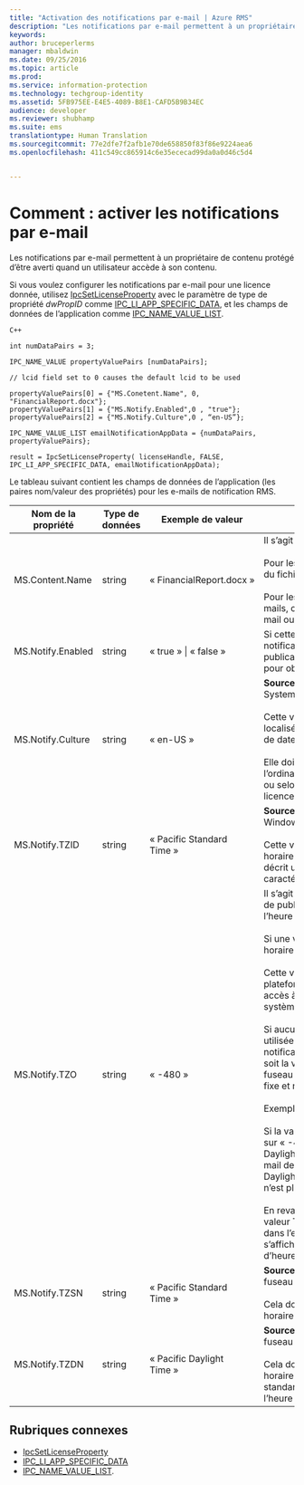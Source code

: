 ```yaml
---
title: "Activation des notifications par e-mail | Azure RMS"
description: "Les notifications par e-mail permettent à un propriétaire de contenu protégé d’être averti quand un utilisateur accède à son contenu."
keywords: 
author: bruceperlerms
manager: mbaldwin
ms.date: 09/25/2016
ms.topic: article
ms.prod: 
ms.service: information-protection
ms.technology: techgroup-identity
ms.assetid: 5FB975EE-E4E5-4089-B8E1-CAFD5B9B34EC
audience: developer
ms.reviewer: shubhamp
ms.suite: ems
translationtype: Human Translation
ms.sourcegitcommit: 77e2dfe7f2afb1e70de658850f83f86e9224aea6
ms.openlocfilehash: 411c549cc865914c6e35ececad99da0a0d46c5d4


---
```


# Comment : activer les notifications par e-mail

Les notifications par e-mail permettent à un propriétaire de contenu protégé d’être averti quand un utilisateur accède à son contenu.

Si vous voulez configurer les notifications par e-mail pour une licence donnée, utilisez [IpcSetLicenseProperty](https://msdn.microsoft.com/library/hh535271.aspx) avec le paramètre de type de propriété *dwPropID* comme [IPC\_LI\_APP\_SPECIFIC\_DATA](https://msdn.microsoft.com/library/hh535287.aspx), et les champs de données de l’application comme [IPC\_NAME\_VALUE\_LIST](https://msdn.microsoft.com/library/hh535277.aspx).

    C++

    int numDataPairs = 3;

    IPC_NAME_VALUE propertyValuePairs [numDataPairs];

    // lcid field set to 0 causes the default lcid to be used

    propertyValuePairs[0] = {"MS.Conetent.Name", 0, "FinancialReport.docx"};
    propertyValuePairs[1] = {"MS.Notify.Enabled",0 , "true"};
    propertyValuePairs[2] = {"MS.Notify.Culture",0 , “en-US”};

    IPC_NAME_VALUE_LIST emailNotificationAppData = {numDataPairs, propertyValuePairs};

    result = IpcSetLicenseProperty( licenseHandle, FALSE, IPC_LI_APP_SPECIFIC_DATA, emailNotificationAppData);


Le tableau suivant contient les champs de données de l’application (les paires nom/valeur des propriétés) pour les e-mails de notification RMS.


|Nom de la propriété | Type de données | Exemple de valeur | Remarques |
|--------------|-----------|---------------|-------|
|MS.Content.Name|string|« FinancialReport.docx »|Il s’agit d’un identificateur associé au contenu protégé.<br><br> Pour les fichiers protégés, cette valeur doit être le nom du fichier, sans les informations de chemin.<br><br> Pour les autres types de contenu, par exemple, les e-mails, cette valeur peut correspondre à l’objet de l’e-mail ou bien être vide.|
|MS.Notify.Enabled|string|« true » &#124; « false »|Si cette valeur est définie sur « true », un e-mail de notification est envoyé au propriétaire de la licence de publication quand un utilisateur tente d’utiliser sa licence pour obtenir une licence utilisateur final.|
|MS.Notify.Culture|string|« en-US »| **Source** : System.Globalization.CultureInfo.CurrentUICulture.Name <br><br>Cette valeur est utilisée pour déterminer la langue localisée de l’e-mail de notification, ainsi que le format de date et d’heure qui doit être utilisé dans l’e-mail.<br><br>Elle doit être définie selon les paramètres utilisateur de l’ordinateur sur lequel est créée la licence de publication, ou selon la culture par défaut du propriétaire de la licence de publication.|
|MS.Notify.TZID|string|« Pacific Standard Time »|**Source** : TimeZoneInfo.Local.Id - ID de fuseau horaire Windows.<br><br>Cette valeur correspond à l’identificateur de fuseau horaire du système d’exploitation Microsoft Windows qui décrit un fuseau horaire particulier et ses caractéristiques.|
|MS.Notify.TZO|string|« -480 »|Il s’agit du décalage horaire du propriétaire de la licence de publication, exprimé en minutes, par rapport à l’heure UTC.<br><br>Si une valeur TZID est fournie, le décalage du fuseau horaire spécifié sera utilisé et cette valeur sera ignorée.<br><br>Cette valeur sera probablement utilisée par les plateformes de publication non Windows qui n’ont pas accès à la liste des valeurs d’ID de fuseau horaire du système d’exploitation Windows.<br><br>Si aucune valeur TZID n’est fournie, cette valeur sera utilisée pour calculer le décalage des messages de notification et la valeur TZSN sera utilisée (quelle que soit la valeur de fuseau horaire) pour indiquer le nom du fuseau horaire. De cette manière, le fuseau horaire reste fixe et n’est pas mis à jour à l’heure d’été.<br><br>Exemple :<br><br>Si la valeur TXID est vide, et si la valeur TZ0 est définie sur « -420 » et la valeur TZSN définie sur « Pacific Daylight Time », toutes les valeurs indiquées dans l’e-mail de notification seront ajustées à l’heure « Pacific Daylight Time » et le resteront, même si l’heure d’été n’est plus en cours.<br><br>En revanche, si une valeur TZID est fournie, ainsi qu’une valeur TZSN et une valeur TZDN, les heures spécifiées dans l’e-mail de notification seront ajustées et s’afficheront selon le mode d’affichage de date et d’heure défini (Heure d’été ou Standard).|
|MS.Notify.TZSN|string|« Pacific Standard Time »|**Source** : TimeZoneInfo.Local.StandardName - Nom du fuseau horaire.<br><br>Cela doit correspondre au nom localisé du fuseau horaire Standard.|
|MS.Notify.TZDN|string|« Pacific Daylight Time »|**Source** : TimeZoneInfo.Local.DaylightName - Nom du fuseau horaire de l’heure d’été.<br><br>Cela doit correspondre au nom localisé du fuseau horaire de l’heure d’été. Il peut être le même que le nom standard si le fuseau horaire ne prend pas en charge l’heure d’été.|

## Rubriques connexes

- [IpcSetLicenseProperty](https://msdn.microsoft.com/library/hh535271.aspx)
- [IPC\_LI\_APP\_SPECIFIC\_DATA](https://msdn.microsoft.com/library/hh535287.aspx)
- [IPC\_NAME\_VALUE\_LIST](https://msdn.microsoft.com/library/hh535277.aspx).
 

 



<!--HONumber=Oct16_HO3-->


